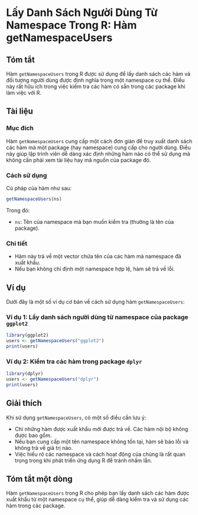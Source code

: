 <!--
Meta Description: # Lấy Danh Sách Người Dùng Từ Namespace Trong R: Hàm getNamespaceUsers ## Tóm tắt Hàm `getNamespaceUsers` trong R được sử dụng để lấy danh sách các hà...
Meta Keywords: hàm, các, namespace, trong, một
-->

# Lấy Danh Sách Người Dùng Từ Namespace Trong R: Hàm getNamespaceUsers

## Tóm tắt
Hàm `getNamespaceUsers` trong R được sử dụng để lấy danh sách các hàm và đối tượng người dùng được định nghĩa trong một namespace cụ thể. Điều này rất hữu ích trong việc kiểm tra các hàm có sẵn trong các package khi làm việc với R.

## Tài liệu
### Mục đích
Hàm `getNamespaceUsers` cung cấp một cách đơn giản để truy xuất danh sách các hàm mà một package (hay namespace) cung cấp cho người dùng. Điều này giúp lập trình viên dễ dàng xác định những hàm nào có thể sử dụng mà không cần phải xem tài liệu hay mã nguồn của package đó.

### Cách sử dụng
Cú pháp của hàm như sau:
```R
getNamespaceUsers(ns)
```
Trong đó:
- `ns`: Tên của namespace mà bạn muốn kiểm tra (thường là tên của package).

### Chi tiết
- Hàm này trả về một vector chứa tên của các hàm mà namespace đã xuất khẩu.
- Nếu bạn không chỉ định một namespace hợp lệ, hàm sẽ trả về lỗi.

## Ví dụ
Dưới đây là một số ví dụ cơ bản về cách sử dụng hàm `getNamespaceUsers`:

### Ví dụ 1: Lấy danh sách người dùng từ namespace của package `ggplot2`
```R
library(ggplot2)
users <- getNamespaceUsers("ggplot2")
print(users)
```

### Ví dụ 2: Kiểm tra các hàm trong package `dplyr`
```R
library(dplyr)
users <- getNamespaceUsers("dplyr")
print(users)
```

## Giải thích
Khi sử dụng `getNamespaceUsers`, có một số điều cần lưu ý:
- Chỉ những hàm được xuất khẩu mới được trả về. Các hàm nội bộ không được bao gồm.
- Nếu bạn cung cấp một tên namespace không tồn tại, hàm sẽ báo lỗi và không trả về giá trị nào.
- Việc hiểu rõ các namespace và cách hoạt động của chúng là rất quan trọng trong khi phát triển ứng dụng R để tránh nhầm lẫn.

## Tóm tắt một dòng
Hàm `getNamespaceUsers` trong R cho phép bạn lấy danh sách các hàm được xuất khẩu từ một namespace cụ thể, giúp dễ dàng kiểm tra và sử dụng các hàm trong các package.